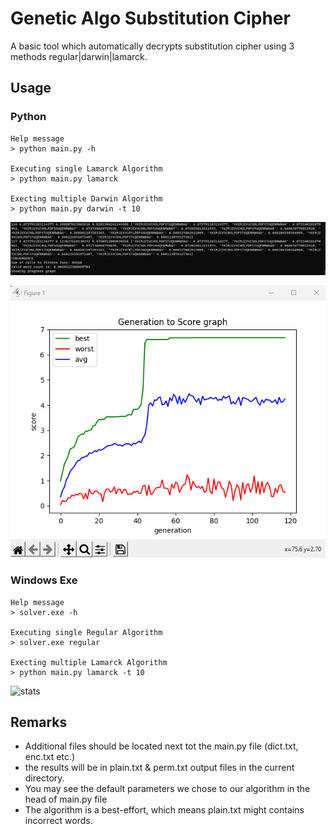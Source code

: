 # Genetic Algo Substitution Cipher #
A basic tool which automatically decrypts substitution cipher using 3 methods regular|darwin|lamarck.

## Usage ##

### Python ###
```commandline
Help message 
> python main.py -h

Executing single Lamarck Algorithm
> python main.py lamarck

Execting multiple Darwin Algorithm
> python main.py darwin -t 10
```



![cli](doc_img/lamarck_end.png "Lamarck Results")

![cli_stats](doc_img/lamarck_graph.png "Lamarck Stats")

### Windows Exe ###
```commandline
Help message 
> solver.exe -h

Executing single Regular Algorithm
> solver.exe regular

Execting multiple Lamarck Algorithm
> python main.py lamarck -t 10
```

![stats](doc_img/stats.png "Stats")


## Remarks ##
* Additional files should be located next tot the main.py file (dict.txt, enc.txt etc.)
* the results will be in plain.txt & perm.txt output files in the current directory.
* You may see the default parameters we chose to our algorithm in the head of main.py file
* The algorithm is a best-effort, which means plain.txt might contains incorrect words.
